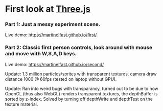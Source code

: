 # First look at <a href="https://threejs.org/">Three.js</a> 

### Part 1: Just a messy experiment scene.

Live demo: <a href="https://martinelfast.github.io/first/">https://martinelfast.github.io/first/</a>

### Part 2: Classic first person controls, look around with mouse and move with W,S,A,D keys.

Live demo: <a href="https://martinelfast.github.io/second/">https://martinelfast.github.io/second/</a>

Update: 1.3 million particles/sprites with transparent textures, camera draw distance 1000 @ 60fps (tested on laptop without GPU). 

Update: Ran into weird bugs with transparancy, turned out to be due to how OpenGL (thus also WebGL) renders transparent textures, the depthBuffer is sorted by z-index. Solved by turning off depthWrite and depthTest on the texture material.